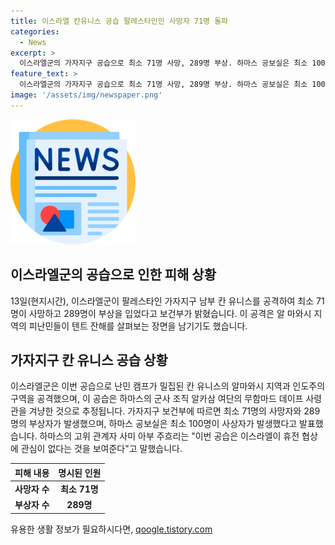 ```yaml
---
title: 이스라엘 칸유니스 공습 팔레스타인인 사망자 71명 돌파
categories:
  - News
excerpt: >
  이스라엘군의 가자지구 공습으로 최소 71명 사망, 289명 부상. 하마스 공보실은 최소 100명 사상자 발생. 공습 지역에서 피란민들이 텐트 잔해를 살펴보며 비극을 목격. 이번 공습은 하마스의 무함마드 데이프 사령관을 노린 것으로 보이나, 그의 제거 여부는 불분명. 이스라엘의 휴전 협상 관심 부재로 민간인 희생 잇따라 발생. (150자)
feature_text: >
  이스라엘군의 가자지구 공습으로 최소 71명 사망, 289명 부상. 하마스 공보실은 최소 100명 사상자 발생. 공습 지역에서 피란민들이 텐트 잔해를 살펴보며 비극을 목격. 이번 공습은 하마스의 무함마드 데이프 사령관을 노린 것으로 보이나, 그의 제거 여부는 불분명. 이스라엘의 휴전 협상 관심 부재로 민간인 희생 잇따라 발생. (150자)
image: '/assets/img/newspaper.png'
---
```


<p><img src="/assets/img/newspaper.png" alt="kimp 속보" /></p>

<h2 data-ke-size="size26">이스라엘군의 공습으로 인한 피해 상황</h2>

<p data-ke-size="size16">13일(현지시간), 이스라엘군이 팔레스타인 가자지구 남부 칸 유니스를 공격하여 최소 71명이 사망하고 289명이 부상을 입었다고 보건부가 밝혔습니다. 이 공격은 알 마와시 지역의 피난민들이 텐트 잔해를 살펴보는 장면을 남기기도 했습니다.</p>

<h2 data-ke-size="size26">가자지구 칸 유니스 공습 상황</h2>

<p data-ke-size="size16">이스라엘군은 이번 공습으로 난민 캠프가 밀집된 칸 유니스의 알마와시 지역과 인도주의 구역을 공격했으며, 이 공습은 하마스의 군사 조직 알카삼 여단의 무함마드 데이프 사령관을 겨냥한 것으로 추정됩니다. 가자지구 보건부에 따르면 최소 71명의 사망자와 289명의 부상자가 발생했으며, 하마스 공보실은 최소 100명이 사상자가 발생했다고 발표했습니다. 하마스의 고위 관계자 사미 아부 주흐리는 "이번 공습은 이스라엘이 휴전 협상에 관심이 없다는 것을 보여준다"고 말했습니다.</p>

<table>
<thead>
<tr>
<th style="text-align: center;">피해 내용</th>
<th style="text-align: center;">명시된 인원</th>
</tr>
</thead>
<tbody>
<tr>
<td style="text-align: center; height: 17px;"><b>사망자 수</b></td>
<td style="text-align: center; height: 17px;"><b>최소 71명</b></td>
</tr>
<tr>
<td style="text-align: center; height: 17px;"><b>부상자 수</b></td>
<td style="text-align: center; height: 17px;"><b>289명</b></td>
</tr>
</tbody>
</table>
유용한 생활 정보가 필요하시다면, <a href="https://qoogle.tistory.com" rel="dofollow">qoogle.tistory.com</a>



